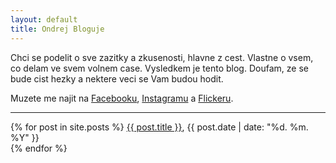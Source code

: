 ```yaml
---
layout: default
title: Ondrej Bloguje
---
```


Chci se podelit o sve zazitky a zkusenosti, hlavne z cest. Vlastne o vsem, co delam ve svem volnem case. Vysledkem je tento blog. Doufam, ze se bude cist hezky a nektere veci se Vam budou hodit.

Muzete me najit na [Facebooku](https://facebook.com/sikaondrej2), [Instagramu](https://instagram.com/ondrejsika) a [Flickeru](https://www.flickr.com/photos/ondrejsika/).

---

<p>
{% for post in site.posts %}
<a href="{{ post.url }}">{{ post.title }}</a>, {{ post.date | date: "%d. %m. %Y" }}<br>
{% endfor %}
</p>

